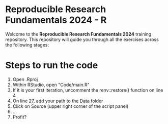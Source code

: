 # Reproducible Research Fundamentals 2024 - R

Welcome to the **Reproducible Research Fundamentals 2024** training repository. This repository will guide you through all the exercises across the following stages:

# Steps to run the code
1. Open .Rproj
2. Within RStudio, open "Code/main.R"
3. If it is your first iteration, uncomment the renv::restore() function on line 4
4. On line 27, add your path to the Data folder
5. Click on Source (upper right corner of the script panel)
6. ...
7. Profit?

